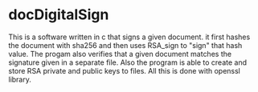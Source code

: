 # docDigitalSign
This is a software written in c that signs a given document. it first hashes the document with sha256 and then uses RSA_sign to "sign" that hash value. The progam also verifies that a given document matches the signature given in a separate file. Also the program is able to create and store RSA private and public keys to files. All this is done with openssl library.
